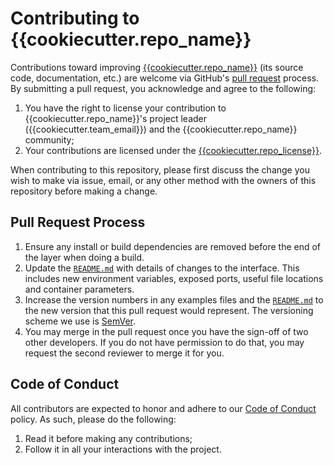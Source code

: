 # Contributing to {{cookiecutter.repo_name}}

Contributions toward improving [{{cookiecutter.repo_name}}](https://github.com/{{cookiecutter.github_user}}/{{cookiecutter.repo_name}}) (its source code, documentation, etc.) are welcome via GitHub's [pull request](https://github.com/{{cookiecutter.github_user}}/{{cookiecutter.repo_name}}/pull/new/master) process.  By submitting a pull request, you acknowledge and agree to the following:

1. You have the right to license your contribution to {{cookiecutter.repo_name}}'s project leader ({{cookiecutter.team_email}}) and the {{cookiecutter.repo_name}} community;
2. Your contributions are licensed under the [{{cookiecutter.repo_license}}](LICENSE.md).

When contributing to this repository, please first discuss the change you wish to make via issue,
email, or any other method with the owners of this repository before making a change.

## Pull Request Process

1. Ensure any install or build dependencies are removed before the end of the layer when doing a build.
2. Update the [`README.md`](README.md) with details of changes to the interface. This includes new environment variables, exposed ports, useful file locations and container parameters.
3. Increase the version numbers in any examples files and the [`README.md`](README.md) to the new version that this pull request would represent. The versioning scheme we use is [SemVer](http://semver.org/).
4. You may merge in the pull request once you have the sign-off of two other developers. If you do not have permission to do that, you may request the second reviewer to merge it for you.

## Code of Conduct

All contributors are expected to honor and adhere to our [Code of Conduct](CODE_OF_CONDUCT.md) policy. As such, please do the following:

1. Read it before making any contributions;
2. Follow it in all your interactions with the project.
